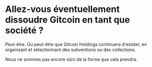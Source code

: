 # Allez-vous éventuellement dissoudre Gitcoin en tant que société ?

Peut-être. Ou peut-être que Gitcoin Holdings continuera d'exister, en organisant et sélectionnant des subventions ou des collections.

Nous ne sommes pas encore sûrs de la forme que cela prendra.
